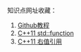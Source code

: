 知识点网址收藏：

1. [Github教程](https://blog.csdn.net/rj597306518/article/details/71307757)
2. [C++11 std::function](https://blog.csdn.net/shuilan0066/article/details/82788954)
3. [C++11 右值引用](https://blog.csdn.net/li1914309758/article/details/81663488)